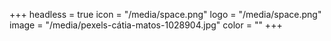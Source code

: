 +++
headless = true
icon = "/media/space.png"
logo = "/media/space.png"
image = "/media/pexels-cátia-matos-1028904.jpg"
color = ""
+++
